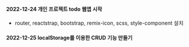 #### 2022-12-24 개인 프로젝트 todo 웹앱 시작
 - router, reactstrap, bootstrap, remix-icon, scss, style-component 설치

#### 2022-12-25 localStorage를 이용한 CRUD 기능 만들기
